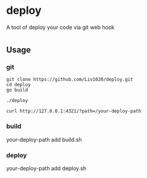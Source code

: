 # deploy
A tool of deploy your code via git web hook

#

## Usage

### git
```
git clone https://github.com/Liv1020/deploy.git
cd deploy
go build

./deploy

curl http://127.0.0.1:4321/?path=/your-deploy-path
```

### build
your-deploy-path add build.sh

### deploy
your-deploy-path add deploy.sh